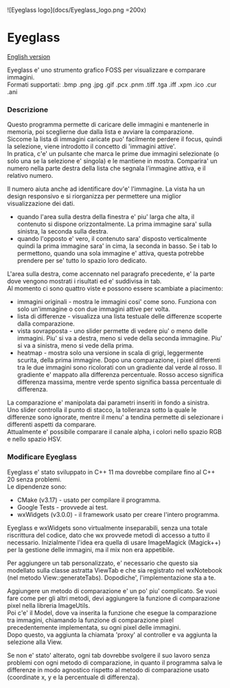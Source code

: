 ![Eyeglass logo](docs/Eyeglass_logo.png =200x)
# Eyeglass
[English version](README_en.md)

Eyeglass e' uno strumento grafico FOSS per visualizzare e comparare immagini.   
Formati supportati: .bmp .png .jpg .gif .pcx .pnm .tiff .tga .iff .xpm .ico .cur .ani


### Descrizione
Questo programma permette di caricare delle immagini e mantenerle in memoria, poi sceglierne due dalla lista e avviare la comparazione.   
Siccome la lista di immagini caricate puo' facilmente perdere il focus, quindi la selezione, viene introdotto il concetto di 'immagini attive'.   
In pratica, c'e' un pulsante che marca le prime due immagini selezionate (o solo una se la selezione e' singola) e le mantiene in mostra. Comparira' un numero nella parte destra della lista che segnala l'immagine attiva, e il relativo numero.   

Il numero aiuta anche ad identificare dov'e' l'immagine. La vista ha un design responsivo e si riorganizza per permettere una miglior visualizzazione dei dati.   
* quando l'area sulla destra della finestra e' piu' larga che alta, il contenuto si dispone orizzontalmente. La prima immagine sara' sulla sinistra, la seconda sulla destra.
* quando l'opposto e' vero, il contenuto sara' disposto verticalmente quindi la prima immagine sara' in cima, la seconda in basso.
Se i tab lo permettono, quando una sola immagine e' attiva, questa potrebbe prendere per se' tutto lo spazio loro dedicato.

L'area sulla destra, come accennato nel paragrafo precedente, e' la parte dove vengono mostrati i risultati ed e' suddivisa in tab.   
Al momento ci sono quattro viste e possono essere scambiate a piacimento:
* immagini originali	- mostra le immagini cosi' come sono. Funziona con solo un'immagine o con due immagini attive per volta.
* lista di differenze	- visualizza una lista testuale delle differenze scoperte dalla comparazione.
* vista sovrapposta		- uno slider permette di vedere piu' o meno delle immagini. Piu' si va a destra, meno si vede della seconda immagine. Piu' si va a sinistra, meno si vede della prima.
* heatmap				- mostra solo una versione in scala di grigi, leggermente scurita, della prima immagine. Dopo una comparazione, i pixel differenti tra le due immagini sono ricolorati con un gradiente dal verde al rosso. Il gradiente e' mappato alla differenza percentuale. Rosso acceso significa differenza massima, mentre verde spento significa bassa percentuale di differenza.

La comparazione e' manipolata dai parametri inseriti in fondo a sinistra.   
Uno slider controlla il punto di stacco, la tolleranza sotto la quale le differenze sono ignorate, mentre il menu' a tendina permette di selezionare i differenti aspetti da comparare.   
Attualmente e' possibile comparare il canale alpha, i colori nello spazio RGB e nello spazio HSV.


### Modificare Eyeglass
Eyeglass e' stato sviluppato in C++ 11 ma dovrebbe compilare fino al C++ 20 senza problemi.   
Le dipendenze sono:
* CMake (v3.17)			- usato per compilare il programma.
* Google Tests			- provvede ai test.
* wxWidgets (v3.0.0)	- il framework usato per creare l'intero programma.

Eyeglass e wxWidgets sono virtualmente inseparabili, senza una totale riscrittura del codice, dato che wx provvede metodi di accesso a tutto il necessario. Inizialmente l'idea era quella di usare ImageMagick (Magick++) per la gestione delle immagini, ma il mix non era appetibile.

Per aggiungere un tab personalizzato, e' necessario che questo sia modellato sulla classe astratta ViewTab e che sia registrato nel wxNotebook (nel metodo View::generateTabs). Dopodiche', l'implementazione sta a te.   

Aggiungere un metodo di comparazione e' un po' piu' complicato. Se vuoi fare come per gli altri metodi, devi aggiungere la funzione di comparazione pixel nella libreria ImageUtils.   
Poi c'e' il Model, dove va inserita la funzione che esegue la comparazione tra immagini, chiamando la funzione di comparazione pixel precedentemente implementata, su ogni pixel delle immagini.   
Dopo questo, va aggiunta la chiamata 'proxy' al controller e va aggiunta la selezione alla View.   

Se non e' stato' alterato, ogni tab dovrebbe svolgere il suo lavoro senza problemi con ogni metodo di comparazione, in quanto il programma salva le differenze in modo agnostico rispetto al metodo di comparazione usato (coordinate x, y e la percentuale di differenza).
